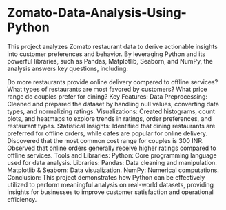 # Zomato-Data-Analysis-Using-Python
This project analyzes Zomato restaurant data to derive actionable insights into customer preferences and behavior. By leveraging Python and its powerful libraries, such as Pandas, Matplotlib, Seaborn, and NumPy, the analysis answers key questions, including:

Do more restaurants provide online delivery compared to offline services?
What types of restaurants are most favored by customers?
What price range do couples prefer for dining?
Key Features:
Data Preprocessing: Cleaned and prepared the dataset by handling null values, converting data types, and normalizing ratings.
Visualizations: Created histograms, count plots, and heatmaps to explore trends in ratings, order preferences, and restaurant types.
Statistical Insights:
Identified that dining restaurants are preferred for offline orders, while cafes are popular for online delivery.
Discovered that the most common cost range for couples is 300 INR.
Observed that online orders generally receive higher ratings compared to offline services.
Tools and Libraries:
Python: Core programming language used for data analysis.
Libraries:
Pandas: Data cleaning and manipulation.
Matplotlib & Seaborn: Data visualization.
NumPy: Numerical computations.
Conclusion:
This project demonstrates how Python can be effectively utilized to perform meaningful analysis on real-world datasets, providing insights for businesses to improve customer satisfaction and operational efficiency.

